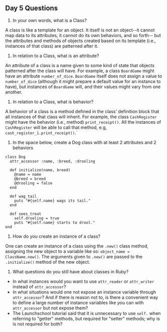 ## Day 5 Questions

1. In your own words, what is a Class?

A class is like a template for an object. It itself is not an object--it cannot map data to its attributes, it cannot do its own behaviors, and so forth-- but the attributes and methods of objects created based on its template (i.e., instances of that class) are patterned after it.

1. In relation to a Class, what is an attribute?

An attribute of a class is a name given to some kind of state that objects patterned after the class will have. For example, a class `BoardGame` might have an attribute `number_of_dice`. `BoardGame` itself does not assign a value to `number_of_dice` (although it might prepare a default value for an instance to have), but instances of `BoardGame` will, and their values might vary from one another.

1. In relation to a Class, what is behavior?

A behavior of a class is a method defined in the class' definition block that all instances of that class will inherit. For example, the class `CashRegister` might have the behavior (i.e., method) `print_receipt()`. All the instances of `CashRegister` will be able to call that method, e.g, `cash_register_1.print_receipt()`.`

1. In the space below, create a Dog class with at least 2 attributes and 2 behaviors

```
class Dog
  attr_accessor :name, :breed, :drooling

  def initialize(name, breed)
    @name = name
    @breed = breed
    @drooling = false
  end

  def wag_tail
    puts "#{self.name} wags its tail."
  end

  def sees_treat
    self.drooling = true
    puts "#{self.name} starts to drool."
end
```

1. How do you create an instance of a class?

One can create an instance of a class using the `.new()` class method, assigning the new object to a variable like so: `object_name = ClassName.new()`. The arguments given to `.new()` are passed to the `.initialize()` method of the new object.

1. What questions do you still have about classes in Ruby?

- In what instances would you want to use `attr_reader` or `attr_writer` instead of `attr_accessor`?
- In what situations would one not expose an instance variable through `attr_accessor`? And if there is reason not to, is there a convenient way to define a large number of instance variables like you can with `attr_accessor` but not expose them?
- The Launchschool tutorial said that it is unnecessary to use `self.` when referring to "getter" methods, but required for "setter" methods; why is is not required for both?
